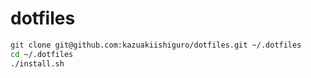 # dotfiles

```bash
git clone git@github.com:kazuakiishiguro/dotfiles.git ~/.dotfiles
cd ~/.dotfiles
./install.sh
```
